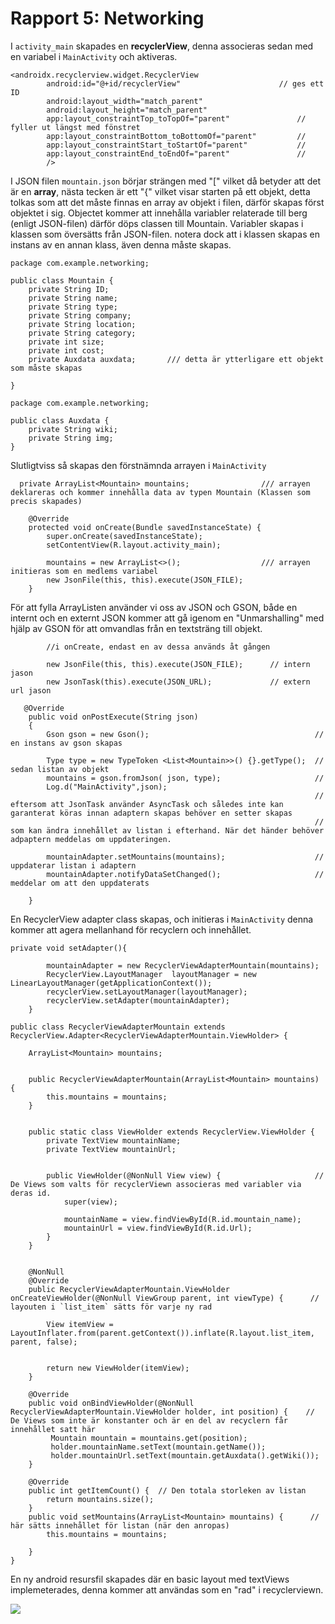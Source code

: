 
# Rapport 5: Networking

I `activity_main` skapades en __recyclerView__, denna associeras sedan med en variabel i `MainActivity` och aktiveras.  

````
<androidx.recyclerview.widget.RecyclerView
        android:id="@+id/recyclerView"                      // ges ett ID
        android:layout_width="match_parent"
        android:layout_height="match_parent"
        app:layout_constraintTop_toTopOf="parent"               // fyller ut längst med fönstret 
        app:layout_constraintBottom_toBottomOf="parent"         //
        app:layout_constraintStart_toStartOf="parent"           //
        app:layout_constraintEnd_toEndOf="parent"               //
        />
````

I JSON filen `mountain.json` börjar strängen med "[" vilket då betyder att det är en __array__, nästa tecken är ett "{" vilket visar starten på ett objekt, detta tolkas som att det måste finnas en array av objekt i filen, därför skapas först objektet i sig.
Objectet kommer att innehålla variabler relaterade till berg (enligt JSON-filen) därför döps classen till Mountain. Variabler skapas i klassen som översätts från JSON-filen. notera dock att i klassen skapas en instans av en annan klass, även denna måste skapas.

````
package com.example.networking;

public class Mountain {
    private String ID;
    private String name;
    private String type;
    private String company;
    private String location;
    private String category;
    private int size;
    private int cost;
    private Auxdata auxdata;       /// detta är ytterligare ett objekt som måste skapas

}
````
````
package com.example.networking;

public class Auxdata {
    private String wiki;
    private String img;
}
````
Slutligtviss så skapas den förstnämnda arrayen i `MainActivity`

````
  private ArrayList<Mountain> mountains;                /// arrayen deklareras och kommer innehålla data av typen Mountain (Klassen som precis skapades) 

    @Override
    protected void onCreate(Bundle savedInstanceState) {
        super.onCreate(savedInstanceState);
        setContentView(R.layout.activity_main);

        mountains = new ArrayList<>();                  /// arrayen initieras som en medlems variabel 
        new JsonFile(this, this).execute(JSON_FILE);
    }
````

För att fylla ArrayListen använder vi oss av JSON och GSON, både en internt och en externt JSON kommer att gå igenom en "Unmarshalling" med hjälp av GSON för att omvandlas från en textsträng till objekt.

```
        //i onCreate, endast en av dessa används åt gången 
        
        new JsonFile(this, this).execute(JSON_FILE);      // intern jason
        new JsonTask(this).execute(JSON_URL);             // extern url jason

```        

```             
   @Override
    public void onPostExecute(String json)
    {
        Gson gson = new Gson();                                     // en instans av gson skapas

        Type type = new TypeToken <List<Mountain>>() {}.getType();  //  sedan listan av objekt
        mountains = gson.fromJson( json, type);                     // 
        Log.d("MainActivity",json);
                                                                    // eftersom att JsonTask använder AsyncTask och således inte kan garanterat köras innan adaptern skapas behöver en setter skapas 
                                                                    // som kan ändra innehållet av listan i efterhand. När det händer behöver adpaptern meddelas om uppdateringen. 
                                                                                
        mountainAdapter.setMountains(mountains);                    // uppdaterar listan i adaptern
        mountainAdapter.notifyDataSetChanged();                     // meddelar om att den uppdaterats

    }
```
En RecyclerView adapter class skapas, och initieras i `MainActivity` denna kommer att agera mellanhand för recyclern och innehållet.
````
private void setAdapter(){

        mountainAdapter = new RecyclerViewAdapterMountain(mountains);
        RecyclerView.LayoutManager  layoutManager = new LinearLayoutManager(getApplicationContext());
        recyclerView.setLayoutManager(layoutManager);
        recyclerView.setAdapter(mountainAdapter);
    }
````

````
public class RecyclerViewAdapterMountain extends RecyclerView.Adapter<RecyclerViewAdapterMountain.ViewHolder> {

    ArrayList<Mountain> mountains;


    public RecyclerViewAdapterMountain(ArrayList<Mountain> mountains) {
        this.mountains = mountains;
    }


    public static class ViewHolder extends RecyclerView.ViewHolder {
        private TextView mountainName;
        private TextView mountainUrl;


        public ViewHolder(@NonNull View view) {                     // De Views som valts för recyclerViewn associeras med variabler via deras id.
            super(view);

            mountainName = view.findViewById(R.id.mountain_name);
            mountainUrl = view.findViewById(R.id.Url);
        }
    }


    @NonNull
    @Override
    public RecyclerViewAdapterMountain.ViewHolder onCreateViewHolder(@NonNull ViewGroup parent, int viewType) {      // layouten i `list_item` sätts för varje ny rad

        View itemView = LayoutInflater.from(parent.getContext()).inflate(R.layout.list_item, parent, false);


        return new ViewHolder(itemView);
    }

    @Override
    public void onBindViewHolder(@NonNull RecyclerViewAdapterMountain.ViewHolder holder, int position) {    // De Views som inte är konstanter och är en del av recyclern får innehållet satt här
         Mountain mountain = mountains.get(position);
         holder.mountainName.setText(mountain.getName());
         holder.mountainUrl.setText(mountain.getAuxdata().getWiki());
    }

    @Override
    public int getItemCount() {  // Den totala storleken av listan
        return mountains.size();
    }
    public void setMountains(ArrayList<Mountain> mountains) {      // här sätts innehållet för listan (när den anropas)
        this.mountains = mountains;

    }
}

````
En ny android resursfil skapades där en basic layout med textViews implemeterades, denna kommer att användas som en "rad" i recyclerviewn.

![](recyclerview.png)





